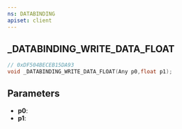 ```yaml
---
ns: DATABINDING
apiset: client
---
```

## _DATABINDING_WRITE_DATA_FLOAT

```c
// 0xDF504BECEB15DA93
void _DATABINDING_WRITE_DATA_FLOAT(Any p0,float p1);
```


## Parameters
* **p0**:
* **p1**:



